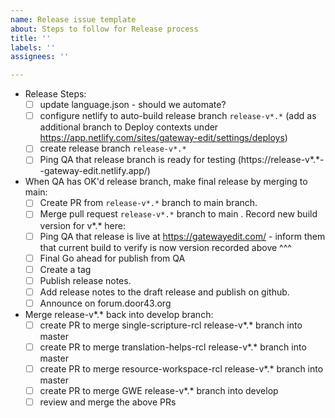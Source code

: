 ```yaml
---
name: Release issue template
about: Steps to follow for Release process
title: ''
labels: ''
assignees: ''

---
```


- Release Steps:
  - [ ] update language.json - should we automate?
  - [ ] configure netlify to auto-build release branch `release-v*.*` (add as additional branch to Deploy contexts under https://app.netlify.com/sites/gateway-edit/settings/deploys)
  - [ ]  create release branch `release-v*.*`
  - [ ]  Ping QA that release branch is ready for testing (https://release-v*.*--gateway-edit.netlify.app/)

- When QA has OK'd release branch, make final release by merging to main:
  - [ ] Create PR from `release-v*.*` branch to main branch.
  - [ ] Merge pull request `release-v*.*` branch to main . Record new build version for v*.* here: 
  - [ ] Ping QA that release is live at https://gatewayedit.com/ - inform them that current build to verify is now version recorded above ^^^
  - [ ] Final Go ahead for publish from QA
  - [ ] Create a tag
  - [ ] Publish release notes.
  - [ ] Add release notes to the draft release and publish on github.
  - [ ] Announce on forum.door43.org

- Merge release-v*.* back into develop branch:
  - [ ] create PR to merge single-scripture-rcl release-v*.* branch into master
  - [ ] create PR to merge translation-helps-rcl release-v*.* branch into master
  - [ ] create PR to merge resource-workspace-rcl release-v*.*  branch into master
  - [ ] create PR to merge GWE release-v*.* branch into develop
  - [ ] review and merge the above PRs
